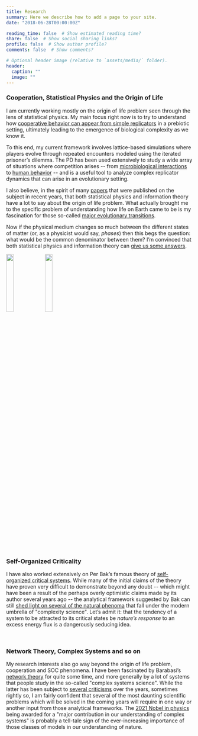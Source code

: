 ```yaml
---
title: Research
summary: Here we describe how to add a page to your site.
date: "2018-06-28T00:00:00Z"

reading_time: false  # Show estimated reading time?
share: false  # Show social sharing links?
profile: false  # Show author profile?
comments: false  # Show comments?

# Optional header image (relative to `assets/media/` folder).
header:
  caption: ""
  image: ""
---
```


<h3>Cooperation, Statistical Physics and the Origin of Life</h3>

<p>

I am currently working mostly on the origin of life problem seen through the lens of statistical physics. My main focus right now is to try to understand how [cooperative behavior can appear from simple replicators](https://doi.org/10.1038/nrg3841) in a prebiotic setting, ultimately leading to the emergence of biological complexity as we know it.

To this end, my current framework involves lattice-based simulations where players evolve through repeated encounters modeled using the iterated prisoner’s dilemma. The PD has been used extensively to study a wide array of situations where competition arises -- from [microbiological interactions](https://doi.org/10.1038/18913) to [human behavior](https://doi.org/10.1016/j.tics.2013.06.003) -- and is a useful tool to analyze complex replicator dynamics that can arise in an evolutionary setting.

I also believe, in the spirit of many [papers](https://doi.org/10.1088/1361-6633/aa7804) that were published on the subject in recent years, that both statistical physics and information theory have a lot to say about the origin of life problem. What actually brought me to the specific problem of understanding how life on Earth came to be is my fascination for those so-called [major evolutionary transitions](https://doi.org/10.1038/374227a0).

Now if the physical medium changes so much between the different states of matter (or, as a physicist would say, *phases*) then this begs the question: what would be the common denominator between them? I’m convinced that both statistical physics and information theory can [give us some answers](https://direct.mit.edu/isal/proceedings/alife2012/283/98663).

<div id="images">
    <img class="sideimg" src="/uploads/anim_000003.gif" style="width:20%">
    <img class="sideimg" src="/uploads/anim_000009.gif" style="width:20%">
</div>

<br>

<h3>Self-Organized Criticality</h3>

<p>

I have also worked extensively on Per Bak’s famous theory of [self-organized critical systems](https://doi.org/10.1103/PhysRevLett.59.381). While many of the initial claims of the theory have proven very difficult to demonstrate beyond any doubt -- which might have been a result of the perhaps overly optimistic claims made by its author several years ago -- the analytical framework suggested by Bak can still [shed light on several of the natural phenoma](https://doi.org/10.1086/588274) that fall under the modern umbrella of "complexity science". Let’s admit it: that the tendency of a system to be attracted to its critical states be *nature’s response* to an excess energy flux is a dangerously seducing idea.

<br>

<h3>Network Theory, Complex Systems and so on</h3>

<p>

My research interests also go way beyond the origin of life problem, cooperation and SOC phenomena. I have been fascinated by Barabasi’s [network theory](https://doi.org/10.1103/RevModPhys.74.47) for quite some time, and more generally by a lot of systems that people study in the so-called "complex systems science". While the latter has been subject to [several criticisms](https://www.jstor.org/stable/24980838) over the years, sometimes rightly so, I am fairly confident that several of the most daunting scientific problems which will be solved in the coming years will require in one way or another input from those analytical frameworks. The [2021 Nobel in physics](https://www.nobelprize.org/prizes/physics/2021/summary/) being awarded for a "major contribution in our understanding of complex systems" is probably a tell-tale sign of the ever-increasing importance of those classes of models in our understanding of nature.

<br><br><br><br><br><br>